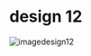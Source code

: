 # design 12

![imagedesign12](https://github.com/slowy07/uiDesign/blob/main/design12/design12.png?raw=true)
